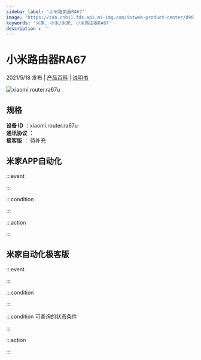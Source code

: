 ```yaml
---
sidebar_label: '小米路由器RA67'
image: 'https://cdn.cnbj1.fds.api.mi-img.com/iotweb-product-center/d90137b7dfabcfa709aa4879af346f93_168x168.png?GalaxyAccessKeyId=AKVGLQWBOVIRQ3XLEW&Expires=9223372036854775807&Signature=P9jmdMThyL/epnqb7xLTTP9rbGk='
keywords: '米家, 小米/米家, 小米路由器RA67'
description : ''
---
```

# 小米路由器RA67

2021/5/18 发布 | [产品百科](https://home.mi.com/webapp/content/baike/product/index.html?model=xiaomi.router.ra67u/) | [说明书](https://home.mi.com/views/introduction.html?model=xiaomi.router.ra67u&region=cn)

![xiaomi.router.ra67u](https://cdn.cnbj1.fds.api.mi-img.com/iotweb-product-center/d90137b7dfabcfa709aa4879af346f93_168x168.png?GalaxyAccessKeyId=AKVGLQWBOVIRQ3XLEW&Expires=9223372036854775807&Signature=P9jmdMThyL/epnqb7xLTTP9rbGk=)

## 规格  
> 
**设备 ID** ：xiaomi.router.ra67u  
**通讯协议** ：  
**极客版**  ： 待补充 


## 米家APP自动化  

:::event  

:::

:::condition  

:::

:::action   

:::

## 米家自动化极客版  

:::event  

:::

:::condition  

:::

:::condition 可查询的状态条件  

:::

:::action  

:::

        

